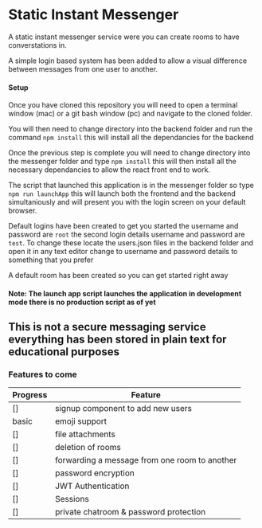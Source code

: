 # Static Instant Messenger

A static instant messenger service were you can create rooms to have converstations in.

A simple login based system has been added to allow a visual difference between messages from one user to another.




#### Setup

Once you have cloned this repository you will need to open a terminal window (mac) or a git bash window (pc) and navigate to the cloned folder.

You will then need to change directory into the backend folder and run the command `npm install` this will install all the dependancies for the backend

Once the previous step is complete you will need to change directory into the messenger folder and type `npm install` this will then install all the necessary dependancies to allow the react front end to work.

The script that launched this application is in the messenger folder so type `npm run launchApp` this will launch both the frontend and the backend simultaniously and will present you with the login screen on your default browser.

Default logins have been created to get you started the username and password are `root` the second login details username and password are `test`. To change these locate the users.json files in the backend folder and open it in any text editor change to username and password details to something that you prefer

A default room has been created so you can get started right away


#### Note: The launch app script launches the application in development mode there is no production script as of yet


## This is not a secure messaging service everything has been stored in plain text for educational purposes


### Features to come

| Progress | Feature |
|----------|---------|
|[]        | signup component to add new users|
|basic     |emoji support|
|[]        |file attachments|
|[]        |deletion of rooms|
|[]        |forwarding a message from one room to another|
|[]        |password encryption|
|[]        |JWT Authentication|
|[]        |Sessions|
|[]        |private chatroom & password protection|
